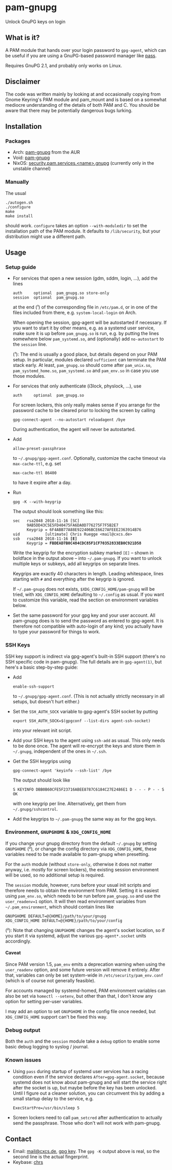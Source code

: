 # pam-gnupg

Unlock GnuPG keys on login

## What is it?

A PAM module that hands over your login password to `gpg-agent`, which can be
useful if you are using a GnuPG-based password manager like
[pass](https://www.passwordstore.org/).

Requires GnuPG 2.1, and probably only works on Linux.

## Disclaimer

The code was written mainly by looking at and occasionally copying from Gnome
Keyring's PAM module and pam_mount and is based on a somewhat mediocre
understanding of the details of both PAM and C. You should be aware that there
may be potentially dangerous bugs lurking.

## Installation

### Packages

- Arch: [pam-gnupg](https://aur.archlinux.org/packages/pam-gnupg/) from the AUR
- Void: [pam-gnupg](https://github.com/void-linux/void-packages/tree/master/srcpkgs/pam-gnupg)
- NixOS: [security.pam.services.\<name\>.gnupg](https://search.nixos.org/options?channel=unstable&from=0&size=30&sort=relevance&query=security.pam.services.%3Cname%3E.gnupg) (currently only in the unstable channel)

### Manually

The usual

    ./autogen.sh
    ./configure
    make
    make install

should work. `configure` takes an option `--with-moduledir` to set the
installation path of the PAM module. It defaults to `/lib/security`, but your
distribution might use a different path.

## Usage

### Setup guide

- For services that open a new session (gdm, sddm, login, ...), add the lines

      auth     optional  pam_gnupg.so store-only
      session  optional  pam_gnupg.so

  at the end (¹) of the corresponding file in `/etc/pam.d`, or in one of the
  files included from there, e.g. `system-local-login` on Arch.

  When opening the session, gpg-agent will be autostarted if necessary. If you
  want to start it by other means, e.g. as a systemd user service, make sure it
  is up before `pam_gnupg.so` is run, e.g. by putting the lines somewhere below
  `pam_systemd.so`, and (optionally) add `no-autostart` to the `session` line.

  (¹): The end is usually a good place, but details depend on your PAM setup.
  In particular, modules declared `sufficient` can terminate the PAM stack
  early. At least, `pam_gnupg.so` should come after `pam_unix.so`,
  `pam_systemd_home.so`, `pam_systemd.so` and `pam_env.so` in case you use
  those modules.

- For services that only authenticate (i3lock, physlock, ...), use

      auth     optional  pam_gnupg.so

  For screen lockers, this only really makes sense if you arrange for the
  password cache to be cleared prior to locking the screen by calling

      gpg-connect-agent --no-autostart reloadagent /bye

  During authentication, the agent will never be autostarted.

- Add

      allow-preset-passphrase

  to `~/.gnupg/gpg-agent.conf`. Optionally, customize the cache timeout via
  `max-cache-ttl`, e.g. set

      max-cache-ttl 86400

  to have it expire after a day.

- Run

      gpg -K --with-keygrip

  The output should look something like this:

  <pre><code>sec   rsa2048 2018-11-16 [SC]
        9AB5DD43C5E5FD40475FA6DA0D776275F7F5B2E7
        Keygrip = 6F4ABB77A88E922406BCE6627AFEEE2363914B76
  uid           [ultimate] Chris Ruegge &lt;mail@cxcs.de&gt;
  ssb   rsa2048 2018-11-16 <strong>[E]</strong>
        Keygrip = <strong>FBDEAD7B0C484CDC85F1CF70352833EB0C921D58</strong>
  </code></pre>

  Write the keygrip for the encryption subkey marked `[E]` – shown in boldface
  in the output above – into `~/.pam-gnupg`. If you want to unlock multiple
  keys or subkeys, add all keygrips on separate lines.

  Keygrips are exactly 40 characters in length. Leading whitespace, lines
  starting with `#` and everything after the keygrip is ignored.

  If `~/.pam-gnupg` does not exists, `$XDG_CONFIG_HOME/pam-gnupg` will be
  tried, with `XDG_CONFIG_HOME` defaulting to `~/.config` as usual. If you want
  to customize this variable, read the section on environment variables below.

- Set the same password for your gpg key and your user account. All pam-gnupg
  does is to send the password as entered to gpg-agent. It is therefore not
  compatible with auto-login of any kind; you actually have to type your
  password for things to work.

### SSH Keys

SSH key support is indirect via gpg-agent's built-in SSH support (there's no
SSH specific code in pam-gnupg). The full details are in `gpg-agent(1)`, but
here's a basic step-by-step guide:

- Add

      enable-ssh-support

  to `~/.gnupg/gpg-agent.conf`. (This is not actually strictly necessary in all
  setups, but doesn't hurt either.)

- Set the `SSH_AUTH_SOCK` variable to gpg-agent's SSH socket by putting

      export SSH_AUTH_SOCK=$(gpgconf --list-dirs agent-ssh-socket)

  into your relevant init script.

- Add your SSH keys to the agent using `ssh-add` as usual. This only needs to
  be done once. The agent will re-encrypt the keys and store them in
  `~/.gnupg`, independent of the ones in `~/.ssh`.

- Get the SSH keygrips using

      gpg-connect-agent 'keyinfo --ssh-list' /bye

  The output should look like

      S KEYINFO DBB0B60CFE5F23716ABEE8787C6184C27E2486E1 D - - - P - - S
      OK

  with one keygrip per line. Alternatively, get them from `~/.gnupg/sshcontrol`.

- Add the keygrips to `~/.pam-gnupg` the same way as for the gpg keys.

### Environment, `GNUPGHOME` & `XDG_CONFIG_HOME`

If you change your gnupg directory from the default `~/.gnupg` by setting
`GNUPGHOME` (²), or change the config directory via `XDG_CONFIG_HOME`, these
variables need to be made available to pam-gnupg when presetting.

For the `auth` module (without `store-only`, otherwise it does not matter
anyway, i.e. mostly for screen lockers), the existing session environment will
be used, so no additional setup is required.

The `session` module, however, runs before your usual init scripts and
therefore needs to obtain the environment from PAM. Setting it is easiest using
`pam_env.so`, which needs to be run before `pam_gnupg.so` and use the
`user_readenv=1` option. It will then read environment variables from
`~/.pam_environment`, which should contain lines like

    GNUPGHOME DEFAULT=@{HOME}/path/to/your/gnupg
    XDG_CONFIG_HOME DEFAULT=@{HOME}/path/to/your/config

(²): Note that changing `GNUPGHOME` changes the agent's socket location, so if
you start it via systemd, adjust the various `gpg-agent*.socket` units
accordingly.

#### Caveat

Since PAM version 1.5, `pam_env` emits a deprecation warning when using the
`user_readenv` option, and some future version will remove it entirely. After
that, variables can only be set system-wide in `/etc/security/pam_env.conf`
(which is of course not generally feasible).

For accounts managed by systemd-homed, PAM environment variables can also be
set via `homectl --setenv`, but other than that, I don't know any option for
setting per-user variables.

I may add an option to set `GNUPGHOME` in the config file once needed, but
`XDG_CONFIG_HOME` support can't be fixed this way.

### Debug output

Both the `auth` and the `session` module take a `debug` option to enable some
basic debug logging to syslog / journal.

### Known issues

- Using `pass` during startup of systemd user services has a racing condition
  even if the service declares `After=gpg-agent.socket`, because systemd does
  not know about pam-gnupg and will start the service right after the socket is
  up, but maybe before the key has been unlocked. Until I figure out a cleaner
  solution, you can circumvent this by adding a small startup delay to the
  service, e.g.

      ExecStartPre=/usr/bin/sleep 5

- Screen lockers need to call `pam_setcred` after authentication to actually send the passphrase. Those who don't will not work with pam-gnupg.

## Contact

- Email: mail@cxcs.de, [gpg key](https://gist.githubusercontent.com/cruegge/273380ce582d8d6c38b00bfaac433711/raw/3b6d506bd650d2e1b92c138bc608c6c567f048cc/mail@cxcs.de.pub.asc). The `gpg -K` output above is real, so the second line is the actual fingerprint.
- Keybase: [chrs](https://keybase.io/chrs)
